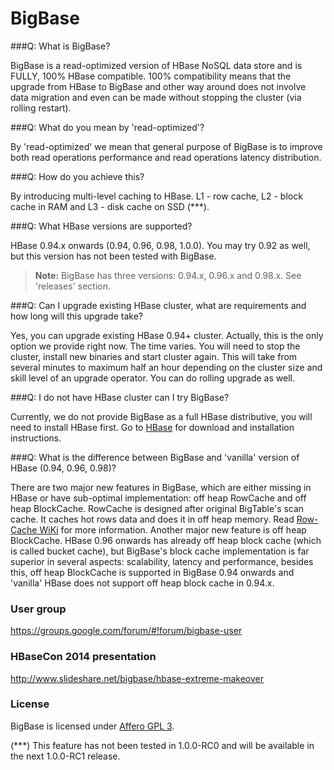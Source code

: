 BigBase
======

###Q: What is BigBase?

BigBase is a read-optimized version of HBase NoSQL data store and is FULLY, 100% HBase compatible.
100% compatibility means that the upgrade from HBase to BigBase and other way around does not 
involve data migration and even can be made without stopping the cluster (via rolling restart). 

###Q: What do you mean by 'read-optimized'?

By 'read-optimized' we mean that general purpose of BigBase is to improve both read operations performance
and read operations latency distribution.

###Q: How do you achieve this?

By introducing multi-level caching to HBase. L1 - row cache, L2 - block cache in RAM and L3 - disk cache on SSD (***).  

###Q: What HBase versions are supported?

HBase 0.94.x onwards (0.94, 0.96, 0.98, 1.0.0). You may try 0.92 as well, but this version has not been tested with BigBase.
> **Note:** BigBase has three versions: 0.94.x,  0.96.x and 0.98.x. See 'releases' section.

###Q: Can I upgrade existing HBase cluster, what are requirements and how long will this upgrade take?

Yes, you can upgrade existing HBase 0.94+ cluster. Actually, this is the only option we provide right now.
The time varies. You will need to stop the cluster, install new binaries and start cluster again. 
This will take from several minutes to maximum half an hour depending on the cluster size and skill 
level of an upgrade operator. You can do rolling upgrade as well.

###Q: I do not have HBase cluster can I try BigBase?

Currently, we do not provide BigBase as a full HBase distributive, you will need to install HBase first. 
Go to [HBase](http://hbase.apache.org) for download and installation instructions. 

###Q: What is the difference between BigBase and 'vanilla' version of HBase (0.94, 0.96, 0.98)?

There are two major new features in BigBase, which are either missing in HBase or have sub-optimal implementation: 
off heap RowCache and off heap BlockCache. RowCache is designed after original BigTable's scan cache. It caches
hot rows data and does it in off heap memory. Read [Row-Cache WiKi](https://github.com/VladRodionov/bigbase/wiki/BigBase-Row-Cache) for more information. Another major new feature is 
off heap BlockCache. HBase 0.96 onwards has already off heap block cache (which is called bucket cache), but BigBase's 
block cache implementation is far superior in several aspects: scalability, latency and performance, besides this, 
off heap BlockCache is supported in BigBase 0.94 onwards and 'vanilla' HBase does not support off heap block cache in 0.94.x.
    
### User group

https://groups.google.com/forum/#!forum/bigbase-user

### HBaseCon 2014 presentation

http://www.slideshare.net/bigbase/hbase-extreme-makeover

### License

BigBase is licensed under [Affero GPL 3](http://www.gnu.org/licenses/agpl-3.0.html).

(***) This feature has not been tested in 1.0.0-RC0 and will be available in the next 1.0.0-RC1 release.
 

 





